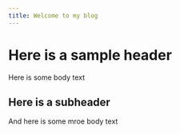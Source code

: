 ```yaml
---
title: Welcome to my blog
---
```

# Here is a sample header
Here is some body text
## Here is a subheader
And here is some mroe body text

